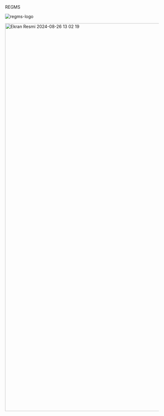 REGMS

![regms-logo](https://github.com/fatihayaaar/regms/assets/18555532/6741c9c0-6009-415b-8237-6ae98473ef22)

<img width="1274" alt="Ekran Resmi 2024-08-26 13 02 19" src="https://github.com/user-attachments/assets/9bf31d29-6b8c-484c-be34-f9d6737e8ad9">
